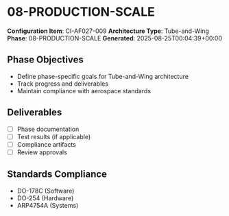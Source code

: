 # 08-PRODUCTION-SCALE

**Configuration Item**: CI-AF027-009
**Architecture Type**: Tube-and-Wing
**Phase**: 08-PRODUCTION-SCALE
**Generated**: 2025-08-25T00:04:39+00:00

## Phase Objectives
- Define phase-specific goals for Tube-and-Wing architecture
- Track progress and deliverables
- Maintain compliance with aerospace standards

## Deliverables
- [ ] Phase documentation
- [ ] Test results (if applicable)
- [ ] Compliance artifacts
- [ ] Review approvals

## Standards Compliance
- DO-178C (Software)
- DO-254 (Hardware)
- ARP4754A (Systems)
